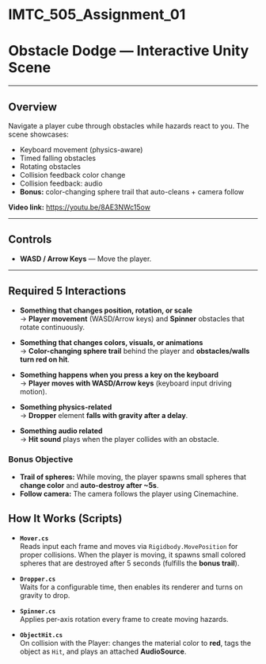 # IMTC_505_Assignment_01

# Obstacle Dodge — Interactive Unity Scene

---

## Overview
Navigate a player cube through obstacles while hazards react to you. The scene showcases:
- Keyboard movement (physics-aware)
- Timed falling obstacles
- Rotating obstacles
- Collision feedback color change 
- Collision feedback: audio
- **Bonus:** color-changing sphere trail that auto-cleans + camera follow

**Video link:** https://youtu.be/8AE3NWc15ow

---

## Controls
- **WASD / Arrow Keys** — Move the player.

---


## Required 5 Interactions

- **Something that changes position, rotation, or scale**  
  → **Player movement** (WASD/Arrow keys) and **Spinner** obstacles that rotate continuously.

- **Something that changes colors, visuals, or animations**  
  → **Color-changing sphere trail** behind the player and **obstacles/walls turn red on hit**.

- **Something happens when you press a key on the keyboard**  
  → **Player moves with WASD/Arrow keys** (keyboard input driving motion).

- **Something physics-related**  
  → **Dropper** element **falls with gravity after a delay**.

- **Something audio related**  
  → **Hit sound** plays when the player collides with an obstacle.

### Bonus Objective
- **Trail of spheres:** While moving, the player spawns small spheres that **change color** and **auto-destroy after ~5s**.  
- **Follow camera:** The camera follows the player using Cinemachine.



## How It Works (Scripts)

- **`Mover.cs`**  
  Reads input each frame and moves via `Rigidbody.MovePosition` for proper collisions. When the player is moving, it spawns small colored spheres that are destroyed after 5 seconds (fulfills the **bonus trail**).

- **`Dropper.cs`**  
  Waits for a configurable time, then enables its renderer and turns on gravity to drop.

- **`Spinner.cs`**  
  Applies per-axis rotation every frame to create moving hazards.

- **`ObjectHit.cs`**  
  On collision with the Player: changes the material color to **red**, tags the object as `Hit`, and plays an attached **AudioSource**.







